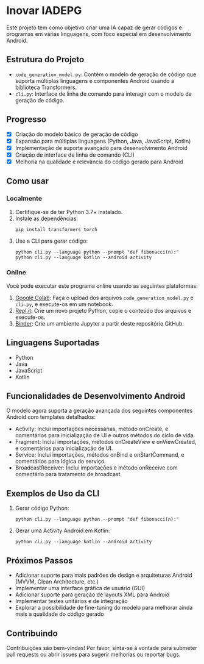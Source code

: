 # Inovar IADEPG

Este projeto tem como objetivo criar uma IA capaz de gerar códigos e programas em várias linguagens, com foco especial em desenvolvimento Android.

## Estrutura do Projeto

- `code_generation_model.py`: Contém o modelo de geração de código que suporta múltiplas linguagens e componentes Android usando a biblioteca Transformers.
- `cli.py`: Interface de linha de comando para interagir com o modelo de geração de código.

## Progresso

- [x] Criação do modelo básico de geração de código
- [x] Expansão para múltiplas linguagens (Python, Java, JavaScript, Kotlin)
- [x] Implementação de suporte avançado para desenvolvimento Android
- [x] Criação de interface de linha de comando (CLI)
- [x] Melhoria na qualidade e relevância do código gerado para Android

## Como usar

### Localmente

1. Certifique-se de ter Python 3.7+ instalado.
2. Instale as dependências:
   ```
   pip install transformers torch
   ```
3. Use a CLI para gerar código:
   ```
   python cli.py --language python --prompt "def fibonacci(n):"
   python cli.py --language kotlin --android activity
   ```

### Online

Você pode executar este programa online usando as seguintes plataformas:

1. [Google Colab](https://colab.research.google.com/): Faça o upload dos arquivos `code_generation_model.py` e `cli.py`, e execute-os em um notebook.
2. [Repl.it](https://replit.com/): Crie um novo projeto Python, copie o conteúdo dos arquivos e execute-os.
3. [Binder](https://mybinder.org/): Crie um ambiente Jupyter a partir deste repositório GitHub.

## Linguagens Suportadas

- Python
- Java
- JavaScript
- Kotlin

## Funcionalidades de Desenvolvimento Android

O modelo agora suporta a geração avançada dos seguintes componentes Android com templates detalhados:

- Activity: Inclui importações necessárias, método onCreate, e comentários para inicialização de UI e outros métodos do ciclo de vida.
- Fragment: Inclui importações, métodos onCreateView e onViewCreated, e comentários para inicialização de UI.
- Service: Inclui importações, métodos onBind e onStartCommand, e comentários para lógica do serviço.
- BroadcastReceiver: Inclui importações e método onReceive com comentário para tratamento de broadcast.

## Exemplos de Uso da CLI

1. Gerar código Python:
   ```
   python cli.py --language python --prompt "def fibonacci(n):"
   ```

2. Gerar uma Activity Android em Kotlin:
   ```
   python cli.py --language kotlin --android activity
   ```

## Próximos Passos

- Adicionar suporte para mais padrões de design e arquiteturas Android (MVVM, Clean Architecture, etc.)
- Implementar uma interface gráfica de usuário (GUI)
- Adicionar suporte para geração de layouts XML para Android
- Implementar testes unitários e de integração
- Explorar a possibilidade de fine-tuning do modelo para melhorar ainda mais a qualidade do código gerado

## Contribuindo

Contribuições são bem-vindas! Por favor, sinta-se à vontade para submeter pull requests ou abrir issues para sugerir melhorias ou reportar bugs.

